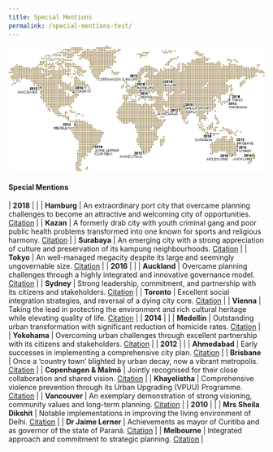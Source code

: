 ```yaml
---
title: Special Mentions
permalink: /special-mentions-test/
---
```


![Special Mentions](/images/laureates/worldmap-special-mentions.jpg/)

#### **Special Mentions**

| **2018** | |
| **Hamburg** | An extraordinary port city that overcame planning challenges to become an attractive and welcoming city of opportunities. [Citation](/laureates/2018/special-mentions/hamburg/) | 
| **Kazan** | A formerly drab city with youth criminal gang and poor public health problems transformed into one known for sports and religious harmony. [Citation](/laureates/2018/special-mentions/hamburg/) |
| **Surabaya** | An emerging city with a strong appreciation of culture and preservation of its kampung neighbourhoods. [Citation](/laureates/2018/special-mentions/hamburg/) | 
| **Tokyo** | An well-managed megacity despite its large and seemingly ungovernable size. [Citation](/laureates/2018/special-mentions/hamburg/) |
| **2016** | |
| **Auckland** | Overcame planning challenges through a highly integrated and innovative governance model. [Citation](/laureates/2018/special-mentions/hamburg/) |
| **Sydney** | Strong leadership, commitment, and partnership with its citizens and stakeholders. [Citation](/laureates/2018/special-mentions/hamburg/) |
| **Toronto** | Excellent social integration strategies, and reversal of a dying city core. [Citation](/laureates/2018/special-mentions/hamburg/) | 
| **Vienna** | Taking the lead in protecting the environment and rich cultural heritage while elevating quality of life. [Citation](/laureates/2018/special-mentions/hamburg/) | 
| **2014** | |
| **Medellín** | Outstanding urban transformation with significant reduction of homicide rates. [Citation](/laureates/2018/special-mentions/hamburg/) | 
| **Yokohama** | Overcoming urban challenges through excellent partnership with its citizens and stakeholders. [Citation](/laureates/2018/special-mentions/hamburg/) | 
| **2012** | |
| **Ahmedabad** | Early successes in implementing a comprehensive city plan. [Citation](/laureates/2018/special-mentions/hamburg/) | 
| **Brisbane** | Once a ‘country town’ blighted by urban decay, now a vibrant metropolis. [Citation](/laureates/2018/special-mentions/hamburg/) | 
| **Copenhagen & Malmö** | Jointly recognised for their close collaboration and shared vision. [Citation](/laureates/2018/special-mentions/hamburg/) | 
| **Khayelistha** | Comprehensive violence prevention through its Urban Upgrading (VPUU) Programme. [Citation](/laureates/2018/special-mentions/hamburg/) | 
| **Vancouver** | An exemplary demonstration of strong visioning, community values and long-term planning. [Citation](/laureates/2018/special-mentions/hamburg/) | 
| **2010** | |
| **Mrs Sheila Dikshit** | Notable implementations in improving the living environment of Delhi. [Citation](/laureates/2018/special-mentions/hamburg/) | 
| **Dr Jaime Lerner** | Achievements as mayor of Curitiba and as governor of the state of Paraná. [Citation](/laureates/2018/special-mentions/hamburg/) | 
| **Melbourne** | Integrated approach and commitment to strategic planning. [Citation](/laureates/2018/special-mentions/hamburg/) | 
